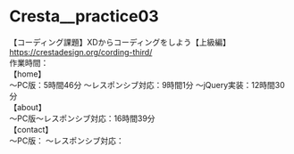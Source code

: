 # Cresta__practice03
【コーディング課題】XDからコーディングをしよう【上級編】<br>
https://crestadesign.org/cording-third/<br>
作業時間：<br>
【home】<br>
～PC版：5時間46分
～レスポンシブ対応：9時間1分
～jQuery実装：12時間30分<br>
【about】<br>
～PC版～レスポンシブ対応：16時間39分<br>
【contact】<br>
～PC版：
～レスポンシブ対応：
